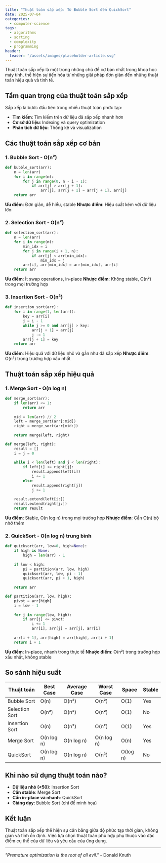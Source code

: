 ```yaml
---
title: "Thuật toán sắp xếp: Từ Bubble Sort đến QuickSort"
date: 2025-07-04
categories:
  - computer-science
tags:
  - algorithms
  - sorting
  - complexity
  - programming
header:
  teaser: "/assets/images/placeholder-article.svg"
---
```


Thuật toán sắp xếp là một trong những chủ đề cơ bản nhất trong khoa học máy tính, thể hiện sự tiến hóa từ những giải pháp đơn giản đến những thuật toán hiệu quả và tinh tế.

## Tầm quan trọng của thuật toán sắp xếp

Sắp xếp là bước đầu tiên trong nhiều thuật toán phức tạp:
- **Tìm kiếm**: Tìm kiếm trên dữ liệu đã sắp xếp nhanh hơn
- **Cơ sở dữ liệu**: Indexing và query optimization
- **Phân tích dữ liệu**: Thống kê và visualization

## Các thuật toán sắp xếp cơ bản

### 1. Bubble Sort - O(n²)
```python
def bubble_sort(arr):
    n = len(arr)
    for i in range(n):
        for j in range(0, n - i - 1):
            if arr[j] > arr[j + 1]:
                arr[j], arr[j + 1] = arr[j + 1], arr[j]
    return arr
```

**Ưu điểm**: Đơn giản, dễ hiểu, stable
**Nhược điểm**: Hiệu suất kém với dữ liệu lớn

### 2. Selection Sort - O(n²)
```python
def selection_sort(arr):
    n = len(arr)
    for i in range(n):
        min_idx = i
        for j in range(i + 1, n):
            if arr[j] < arr[min_idx]:
                min_idx = j
        arr[i], arr[min_idx] = arr[min_idx], arr[i]
    return arr
```

**Ưu điểm**: Ít swap operations, in-place
**Nhược điểm**: Không stable, O(n²) trong mọi trường hợp

### 3. Insertion Sort - O(n²)
```python
def insertion_sort(arr):
    for i in range(1, len(arr)):
        key = arr[i]
        j = i - 1
        while j >= 0 and arr[j] > key:
            arr[j + 1] = arr[j]
            j -= 1
        arr[j + 1] = key
    return arr
```

**Ưu điểm**: Hiệu quả với dữ liệu nhỏ và gần như đã sắp xếp
**Nhược điểm**: O(n²) trong trường hợp xấu nhất

## Thuật toán sắp xếp hiệu quả

### 1. Merge Sort - O(n log n)
```python
def merge_sort(arr):
    if len(arr) <= 1:
        return arr
    
    mid = len(arr) // 2
    left = merge_sort(arr[:mid])
    right = merge_sort(arr[mid:])
    
    return merge(left, right)

def merge(left, right):
    result = []
    i = j = 0
    
    while i < len(left) and j < len(right):
        if left[i] <= right[j]:
            result.append(left[i])
            i += 1
        else:
            result.append(right[j])
            j += 1
    
    result.extend(left[i:])
    result.extend(right[j:])
    return result
```

**Ưu điểm**: Stable, O(n log n) trong mọi trường hợp
**Nhược điểm**: Cần O(n) bộ nhớ thêm

### 2. QuickSort - O(n log n) trung bình
```python
def quicksort(arr, low=0, high=None):
    if high is None:
        high = len(arr) - 1
    
    if low < high:
        pi = partition(arr, low, high)
        quicksort(arr, low, pi - 1)
        quicksort(arr, pi + 1, high)
    
    return arr

def partition(arr, low, high):
    pivot = arr[high]
    i = low - 1
    
    for j in range(low, high):
        if arr[j] <= pivot:
            i += 1
            arr[i], arr[j] = arr[j], arr[i]
    
    arr[i + 1], arr[high] = arr[high], arr[i + 1]
    return i + 1
```

**Ưu điểm**: In-place, nhanh trong thực tế
**Nhược điểm**: O(n²) trong trường hợp xấu nhất, không stable

## So sánh hiệu suất

| Thuật toán | Best Case | Average Case | Worst Case | Space | Stable |
|------------|-----------|--------------|------------|-------|--------|
| Bubble Sort | O(n) | O(n²) | O(n²) | O(1) | Yes |
| Selection Sort | O(n²) | O(n²) | O(n²) | O(1) | No |
| Insertion Sort | O(n) | O(n²) | O(n²) | O(1) | Yes |
| Merge Sort | O(n log n) | O(n log n) | O(n log n) | O(n) | Yes |
| QuickSort | O(n log n) | O(n log n) | O(n²) | O(log n) | No |

## Khi nào sử dụng thuật toán nào?

- **Dữ liệu nhỏ (<50)**: Insertion Sort
- **Cần stable**: Merge Sort
- **Cần in-place và nhanh**: QuickSort
- **Giảng dạy**: Bubble Sort (chỉ để minh họa)

## Kết luận

Thuật toán sắp xếp thể hiện sự cân bằng giữa độ phức tạp thời gian, không gian và tính ổn định. Việc lựa chọn thuật toán phù hợp phụ thuộc vào đặc điểm cụ thể của dữ liệu và yêu cầu của ứng dụng.

---

*"Premature optimization is the root of all evil."* - Donald Knuth
